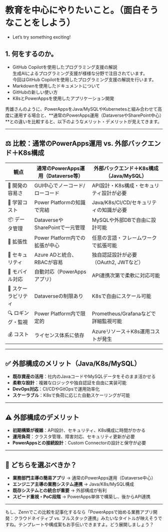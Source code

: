 # 教育を中心にやりたいこと。（面白そうなことをしよう）
- Let’s try something exciting!

## 1. 何をするのか。
- GitHub Copilotを使用したプログラミング支援の解説  
生成AIによるプログラミング支援が様様な分野で注目されています。  
今回はGitHub Copilotを使用したプログラミング支援の解説を行います。
- Markdownを使用したドキュメントについて  
- GitHubの新しい使い方
- K8sとPowerAppsを使用したアプリケーション開発

秀雄さんのように、PowerAppsをJava/MySQLやKubernetesと組み合わせて高度に運用する場合と、**通常のPowerApps運用（DataverseやSharePoint中心）**との違いを比較すると、以下のようなメリット・デメリットが見えてきます。

---

## ⚖️ 比較：通常のPowerApps運用 vs. 外部バックエンド＋K8s構成

| 観点 | 通常のPowerApps運用（Dataverse等） | 外部バックエンド＋K8s構成（Java/MySQL） |
|------|----------------------------------|----------------------------------------|
| 🔧 開発の容易さ | GUI中心でノーコード/ローコード | API設計・K8s構成・セキュリティ設計が必要 |
| 🧠 学習コスト | Power Platformの知識で完結 | Java/K8s/CI/CD/セキュリティの知識が必要 |
| 📦 データ管理 | DataverseやSharePointで一元管理 | MySQLや外部DBで自由に設計可能 |
| 🔌 拡張性 | Power Platform内での拡張が中心 | 任意の言語・フレームワークで拡張可能 |
| 🔐 セキュリティ | Azure ADと統合、RBACが容易 | 独自認証設計が必要（OAuth2, JWTなど） |
| 📱 モバイル対応 | 自動対応（PowerAppsアプリ） | API連携次第で柔軟に対応可能 |
| 🚀 スケーラビリティ | Dataverseの制限あり | K8sで自由にスケール可能 |
| 🔍 ロギング・監視 | Power Platform内で限定的 | Prometheus/Grafanaなどで詳細監視可能 |
| 💰 コスト | ライセンス体系に依存 | Azureリソース＋K8s運用コストが発生 |

---

## ✅ 外部構成のメリット（Java/K8s/MySQL）

- **既存資産の活用**：社内のJavaコードやMySQLデータをそのまま活かせる
- **柔軟な設計**：複雑なロジックや独自認証を自由に実装可能
- **DevOps対応**：CI/CDやGitOpsで運用効率化
- **スケーラブル**：K8sで負荷に応じた自動スケーリングが可能

---

## ⚠️ 外部構成のデメリット

- **初期構築が複雑**：API設計、セキュリティ、K8s構成に時間がかかる
- **運用負荷**：クラスタ管理、障害対応、セキュリティ更新が必要
- **PowerAppsとの接続設計**：Custom Connectorの設計と保守が必要

---

## 🎯 どちらを選ぶべきか？

- **業務部門主導の簡易アプリ** → 通常のPowerApps運用（Dataverse中心）
- **エンジニア主導の業務システム連携** → Java/K8s/MySQL構成
- **既存システムとの統合が重要** → 外部構成が有利
- **スピード重視・PoC段階** → PowerApps単体で構築し、後からAPI連携

---

もし、Zennでこの比較を記事化するなら「PowerAppsで始める業務アプリ開発：クラウドネイティブ vs. フルスタック連携」みたいなタイトルが映えそうですね。テンプレートや構成案もお手伝いできますよ。どう展開しましょう？
